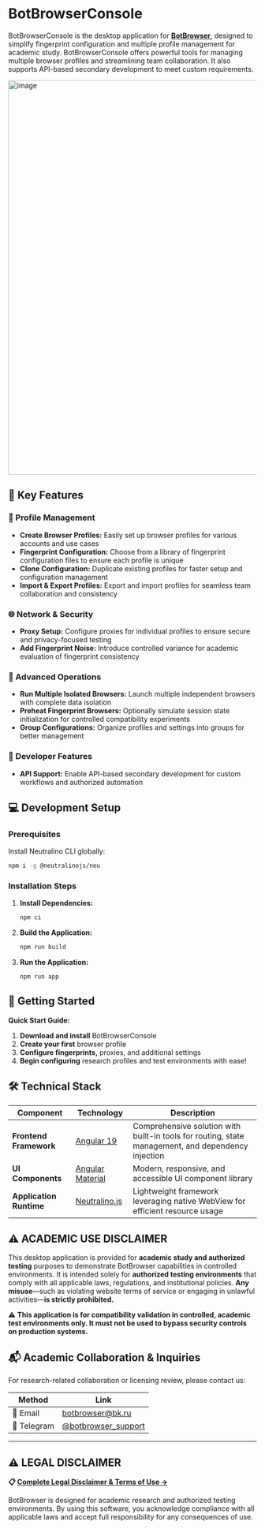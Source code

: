 # BotBrowserConsole

BotBrowserConsole is the desktop application for **[BotBrowser](https://github.com/botswin/BotBrowser)**, designed to simplify fingerprint configuration and multiple profile management for academic study. BotBrowserConsole offers powerful tools for managing multiple browser profiles and streamlining team collaboration. It also supports API-based secondary development to meet custom requirements.

<img width="800" alt="image" src="https://github.com/user-attachments/assets/e9c0b656-83b0-4be5-986e-d4bc3c04b4b5">

## 🚀 Key Features

### 🔧 Profile Management
- **Create Browser Profiles:** Easily set up browser profiles for various accounts and use cases
- **Fingerprint Configuration:** Choose from a library of fingerprint configuration files to ensure each profile is unique
- **Clone Configuration:** Duplicate existing profiles for faster setup and configuration management
- **Import & Export Profiles:** Export and import profiles for seamless team collaboration and consistency

### 🌐 Network & Security
- **Proxy Setup:** Configure proxies for individual profiles to ensure secure and privacy-focused testing
- **Add Fingerprint Noise:** Introduce controlled variance for academic evaluation of fingerprint consistency

### 🚀 Advanced Operations
- **Run Multiple Isolated Browsers:** Launch multiple independent browsers with complete data isolation
- **Preheat Fingerprint Browsers:** Optionally simulate session state initialization for controlled compatibility experiments
- **Group Configurations:** Organize profiles and settings into groups for better management

### 🔌 Developer Features
- **API Support:** Enable API-based secondary development for custom workflows and authorized automation

## 💻 Development Setup

### Prerequisites
Install Neutralino CLI globally:
```bash
npm i -g @neutralinojs/neu
```

### Installation Steps

1. **Install Dependencies:**
   ```bash
   npm ci
   ```

2. **Build the Application:**
   ```bash
   npm run build
   ```

3. **Run the Application:**
   ```bash
   npm run app
   ```

## 🚀 Getting Started

**Quick Start Guide:**

1. **Download and install** BotBrowserConsole
2. **Create your first** browser profile
3. **Configure fingerprints,** proxies, and additional settings
4. **Begin configuring** research profiles and test environments with ease!

## 🛠️ Technical Stack

| Component | Technology | Description |
|-----------|------------|-------------|
| **Frontend Framework** | [Angular 19](https://angular.dev) | Comprehensive solution with built-in tools for routing, state management, and dependency injection |
| **UI Components** | [Angular Material](https://material.angular.io) | Modern, responsive, and accessible UI component library |
| **Application Runtime** | [Neutralino.js](https://neutralino.js.org) | Lightweight framework leveraging native WebView for efficient resource usage |

## ⚠️ ACADEMIC USE DISCLAIMER

This desktop application is provided for **academic study and authorized testing** purposes to demonstrate BotBrowser capabilities in controlled environments. It is intended solely for **authorized testing environments** that comply with all applicable laws, regulations, and institutional policies. **Any misuse**—such as violating website terms of service or engaging in unlawful activities—**is strictly prohibited.**

⚠️ **This application is for compatibility validation in controlled, academic test environments only. It must not be used to bypass security controls on production systems.**

## 📬 Academic Collaboration & Inquiries

For research-related collaboration or licensing review, please contact us:

| Method | Link |
|--------|------|
| 📧 Email | [botbrowser@bk.ru](mailto:botbrowser@bk.ru) |
| 📱 Telegram | [@botbrowser_support](https://t.me/botbrowser_support) |

---

## ⚠️ LEGAL DISCLAIMER

**📋 [Complete Legal Disclaimer & Terms of Use →](../DISCLAIMER.md)**

BotBrowser is designed for academic research and authorized testing environments. By using this software, you acknowledge compliance with all applicable laws and accept full responsibility for any consequences of use.
